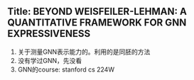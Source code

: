 ## Title: BEYOND WEISFEILER-LEHMAN: A QUANTITATIVE FRAMEWORK FOR GNN EXPRESSIVENESS
1. 关于测量GNN表示能力的。利用的是同胚的方法
2. 没有学过GNN，先没看
3. GNN的course: stanford cs 224W